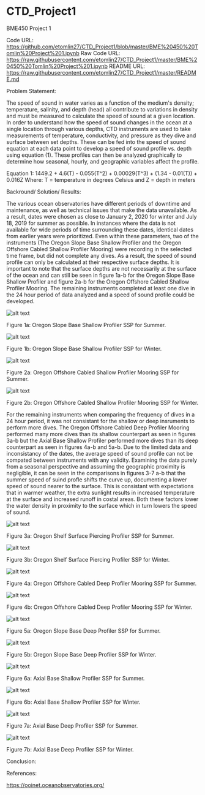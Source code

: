 # CTD_Project1
BME450 Project 1

Code URL: https://github.com/etomlin27/CTD_Project1/blob/master/BME%20450%20Tomlin%20Project%201.ipynb
Raw Code URL: https://raw.githubusercontent.com/etomlin27/CTD_Project1/master/BME%20450%20Tomlin%20Project%201.ipynb
README URL: https://raw.githubusercontent.com/etomlin27/CTD_Project1/master/README.md

Problem Statement:

The speed of sound in water varies as a function of the medium's density; temperature, salinity, and depth (head) all contribute to variations in density and must be measured to calculate the speed of sound at a given location. In order to understand how the speed of sound changes in the ocean at a single location through various depths, CTD instruments are used to take measurements of temperature, conductivity, and pressure as they dive and surface between set depths. These can be fed into the speed of sound equation at each data point to develop a speed of sound profile vs. depth using equation (1). These profiles can then be analyzed graphically to determine how seasonal, hourly, and geographic variables affect the profile.

Equation 1:     1449.2 + 4.6(T) - 0.055(T^2) + 0.00029(T^3) + (1.34 - 0.01(T)) + 0.016Z
Where: T = temperature in degrees Celsius and Z = depth in meters
  
Backround/ Solution/ Results:

The various ocean observatories have different periods of downtime and maintenance, as well as technical issues that make the data unavailable. As a result, dates were chosen as close to January 2, 2020 for winter and July 18, 2019 for summer as possible. In instances where the data is not available for wide periods of time surrounding these dates, identical dates from earlier years were prioritized. Even within these parameters, two of the instruments (The Oregon Slope Base Shallow Profiler and the Oregon Offshore Cabled Shallow Profiler Mooring) were recording in the selected time frame, but did not complete any dives. As a result, the speed of sound profile can only be calculated at their respective surface depths. It is important to note that the surface depths are not necessarily at the surface of the ocean and can still be seen in figure 1a-b for the Oregon Slope Base Shallow Profiler and figure 2a-b for the Oregon Offshore Cabled Shallow Profiler Mooring. The remaining instruments completed at least one dive in the 24 hour period of data analyzed and a speed of sound profile could be developed.

![alt text](https://github.com/etomlin27/CTD_Project1/blob/master/Figure3.png)

Figure 1a: Oregon Slope Base Shallow Profiler SSP for Summer.

![alt text](https://github.com/etomlin27/CTD_Project1/blob/master/Figure4.png)

Figure 1b: Oregon Slope Base Shallow Profiler SSP for Winter.

![alt text](https://github.com/etomlin27/CTD_Project1/blob/master/Figure7.png)

Figure 2a: Oregon Offshore Cabled Shallow Profiler Mooring SSP for Summer.

![alt text](https://github.com/etomlin27/CTD_Project1/blob/master/Figure8.png)

Figure 2b: Oregon Offshore Cabled Shallow Profiler Mooring SSP for Winter.

For the remaining instruments when comparing the frequency of dives in a 24 hour period, it was not consistant for the shallow or deep insruments to perform more dives. The Oregon Offshore Cabled Deep Profiler Mooring performed many more dives than its shallow counterpart as seen in figures 3a-b but the Axial Base Shallow Profiler performed more dives than its deep counterpart as seen in figures 4a-b and 5a-b. Due to the limited data and inconsistancy of the dates, the average speed of sound profile can not be compated between instruments with any validity. Examining the data purely from a seasonal perspective and assuming the geographic proximity is negligible, it can be seen in the comparisons in figures 3-7 a-b that the summer speed of suind profle shifts the curve up, documenting a lower speed of sound nearer to the surface. This is consistant with expectations that in warmer weather, the extra sunlight results in increased temperature at the surface and increased runoff in costal areas. Both these factors lower the water density in proximity to the surface which in turn lowers the speed of sound.

![alt text](https://github.com/etomlin27/CTD_Project1/blob/master/Figure1.png)

Figure 3a: Oregon Shelf Surface Piercing Profiler SSP for Summer.

![alt text](https://github.com/etomlin27/CTD_Project1/blob/master/Figure2.png)

Figure 3b: Oregon Shelf Surface Piercing Profiler SSP for Winter.

![alt text](https://github.com/etomlin27/CTD_Project1/blob/master/Figure5.png)

Figure 4a: Oregon Offshore Cabled Deep Profiler Mooring SSP for Summer.

![alt text](https://github.com/etomlin27/CTD_Project1/blob/master/Figure6.png)

Figure 4b: Oregon Offshore Cabled Deep Profiler Mooring SSP for Winter.

![alt text](https://github.com/etomlin27/CTD_Project1/blob/master/Figure9.png)

Figure 5a: Oregon Slope Base Deep Profiler SSP for Summer.

![alt text](https://github.com/etomlin27/CTD_Project1/blob/master/Figure10.png)

Figure 5b: Oregon Slope Base Deep Profiler SSP for Winter.

![alt text](https://github.com/etomlin27/CTD_Project1/blob/master/Figure11.png)

Figure 6a: Axial Base Shallow Profiler SSP for Summer.

![alt text](https://github.com/etomlin27/CTD_Project1/blob/master/Figure12.png)

Figure 6b: Axial Base Shallow Profiler SSP for Winter.

![alt text](https://github.com/etomlin27/CTD_Project1/blob/master/Figure13.png)

Figure 7a: Axial Base Deep Profiler SSP for Summer.

![alt text](https://github.com/etomlin27/CTD_Project1/blob/master/Figure14.png)

Figure 7b: Axial Base Deep Profiler SSP for Winter.


Conclusion:

References:

https://ooinet.oceanobservatories.org/
